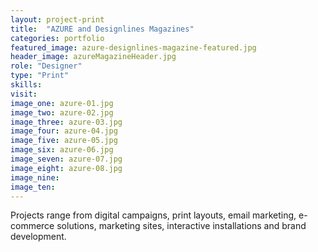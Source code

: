 ```yaml
---
layout: project-print
title:  "AZURE and Designlines Magazines"
categories: portfolio
featured_image: azure-designlines-magazine-featured.jpg
header_image: azureMagazineHeader.jpg
role: "Designer"
type: "Print"
skills:
visit:
image_one: azure-01.jpg
image_two: azure-02.jpg
image_three: azure-03.jpg
image_four: azure-04.jpg
image_five: azure-05.jpg
image_six: azure-06.jpg
image_seven: azure-07.jpg
image_eight: azure-08.jpg
image_nine:
image_ten:
---
```

Projects range from digital campaigns, print layouts, email marketing, e-commerce solutions, marketing sites, interactive installations and brand development.